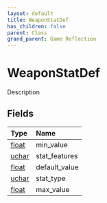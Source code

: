 ```yaml
---
layout: default
title: WeaponStatDef
has_children: false
parent: Class
grand_parent: Game Reflection
---
```

# WeaponStatDef
Description 

## Fields

| Type | Name |
|:-------------|:--------------|
| [float](/docs/game-reflection/components/float) | min_value |
| [uchar](/docs/game-reflection/enums/uchar) | stat_features |
| [float](/docs/game-reflection/components/float) | default_value |
| [uchar](/docs/game-reflection/enums/uchar) | stat_type |
| [float](/docs/game-reflection/components/float) | max_value |

